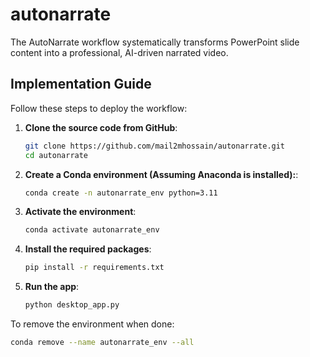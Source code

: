 # autonarrate
The AutoNarrate workflow systematically transforms PowerPoint slide content into a professional, AI-driven narrated video.


## Implementation Guide

Follow these steps to deploy the workflow:

1. **Clone the source code from GitHub**:
   ```bash
   git clone https://github.com/mail2mhossain/autonarrate.git
   cd autonarrate
   ```

2. **Create a Conda environment (Assuming Anaconda is installed):**:
   ```bash
   conda create -n autonarrate_env python=3.11
   ```

3. **Activate the environment**:
   ```bash
   conda activate autonarrate_env
   ```

4. **Install the required packages**:
   ```bash
   pip install -r requirements.txt
   ```

5. **Run the app**:
   ```bash
   python desktop_app.py
   ```

To remove the environment when done:
```bash
conda remove --name autonarrate_env --all
```